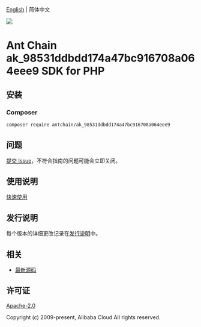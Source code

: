 [English](README.md) | 简体中文

![](https://aliyunsdk-pages.alicdn.com/icons/AlibabaCloud.svg)

# Ant Chain ak_98531ddbdd174a47bc916708a064eee9 SDK for PHP

## 安装

### Composer

```bash
composer require antchain/ak_98531ddbdd174a47bc916708a064eee9
```

## 问题

[提交 Issue](https://github.com/alipay/antchain-openapi-prod-sdk/issues/new)，不符合指南的问题可能会立即关闭。

## 使用说明

[快速使用](https://github.com/alipay/antchain-openapi-prod-sdk)

## 发行说明

每个版本的详细更改记录在[发行说明](./ChangeLog.txt)中。

## 相关

* [最新源码](https://github.com/antchain-openapi-sdk-php)

## 许可证

[Apache-2.0](http://www.apache.org/licenses/LICENSE-2.0)

Copyright (c) 2009-present, Alibaba Cloud All rights reserved.
